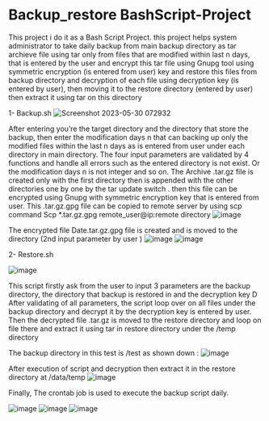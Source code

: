 
# Backup_restore BashScript-Project
This project i do it as a Bash Script Project.
this project helps system administrator to take daily backup from main backup directory as tar archieve file using tar only from files that are modified within last n days, that is entered by the user and encrypt this tar file using Gnupg tool using symmetric encryption (is entered from user) key and restore
this files from backup directory and decryption of each file using decryption key (is entered by user), then moving it to the restore directory (entered by user) then extract it using tar on this directory

1-	Backup.sh
![Screenshot 2023-05-30 072932](https://github.com/A-mosaad/backup_restore/assets/126422972/dcdf226c-8564-470c-bb75-b7446e80dcd4)

 
 
After entering you’re the target directory and the directory that store the backup, then enter the modification days n that can backing up only the modified files within the last n days as is entered from user under each directory in main directory. The four input parameters are validated by 4 functions and handle all errors such as the entered directory is not exist. Or the modification days n is not integer and so on. 
The Archive .tar.gz file is created only with the first directory then is appended with the other directories one by one by the tar update switch . then this file can be encrypted using Gnupg with symmetric encryption key that is entered from user. This .tar.gz.gpg file can be copied to remote server by using scp command 
Scp *.tar.gz.gpg remote_user@ip:remote directory 
 ![image](https://github.com/A-mosaad/backup_restore/assets/126422972/a02e8654-057d-4f63-91cd-420bafe7bdf1)

The encrypted file Date.tar.gz.gpg file is created and is moved to the directory (2nd input parameter by user ) 
 ![image](https://github.com/A-mosaad/backup_restore/assets/126422972/e3d62ff4-5bec-4b55-8409-8d74c5c7595e)
![image](https://github.com/A-mosaad/backup_restore/assets/126422972/4bc41df2-0cc3-4749-89fa-c79074b04b46)

 


2-	Restore.sh
 
 ![image](https://github.com/A-mosaad/backup_restore/assets/126422972/e7162eeb-6f47-4d33-b913-2a3ee4f74d77)

This script firstly ask from the user to input 3 parameters are the backup directory, the directory that backup is restored in and the decryption key D 
After validating of all parameters, the script loop over on all files under the backup directory and decrypt it by the decryption key is entered by user. Then the decrypted file .tar.gz is moved to the restore directory and loop on file there and extract it using tar in restore directory under the /temp directory  

The backup directory in this test is /test as shown down :
  ![image](https://github.com/A-mosaad/backup_restore/assets/126422972/7a6e00f6-187a-4eca-ace7-169d5bd97937)

After execution of script and decryption then extract it in the restore directory at /data/temp 
 ![image](https://github.com/A-mosaad/backup_restore/assets/126422972/b55a3081-46a1-4e1c-b942-1007c00e2bc8)


Finally, The crontab job is used to execute the backup script daily.
 
 ![image](https://github.com/A-mosaad/backup_restore/assets/126422972/9578a741-c002-4c9f-a91e-9eb036b5eca5)
![image](https://github.com/A-mosaad/backup_restore/assets/126422972/060f1e8c-e93f-4d94-9103-fe58306c656a)
![image](https://github.com/A-mosaad/backup_restore/assets/126422972/9691caf0-bb61-4003-b538-cc82d669e95c)

 
